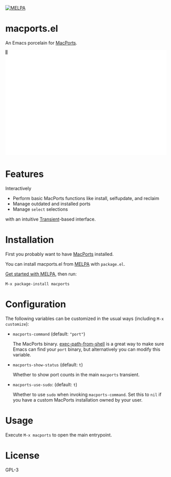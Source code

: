 [![MELPA](https://melpa.org/packages/macports-badge.svg)](https://melpa.org/#/macports)

# macports.el

An Emacs porcelain for [MacPorts](https://www.macports.org).

<!--
    Recorded with asciinema and converted to SVG with svg-term-cli
    https://asciinema.org/
    https://github.com/marionebl/svg-term-cli
-->
![macports.el demo](./docs/macports.el.svg)

# Features

Interactively

- Perform basic MacPorts functions like install, selfupdate, and reclaim
- Manage outdated and installed ports
- Manage `select` selections

with an intuitive [Transient](https://github.com/magit/transient)-based
interface.

# Installation

First you probably want to have [MacPorts](https://www.macports.org) installed.

You can install macports.el from [MELPA](https://melpa.org/#/flutter) with
`package.el`.

[Get started with MELPA](https://melpa.org/#/getting-started), then run:

```
M-x package-install macports
```

# Configuration

The following variables can be customized in the usual ways (including `M-x
customize`):

- `macports-command` (default: `"port"`)

     The MacPorts binary.
  [exec-path-from-shell](https://github.com/purcell/exec-path-from-shell) is a
  great way to make sure Emacs can find your `port` binary, but alternatively
  you can modify this variable.
- `macports-show-status` (default: `t`)

    Whether to show port counts in the main `macports` transient.
- `macports-use-sudo`: (default: `t`)

    Whether to use `sudo` when invoking `macports-command`. Set this to `nil` if
  you have a custom MacPorts installation owned by your user.

# Usage

Execute `M-x macports` to open the main entrypoint.

# License

GPL-3
